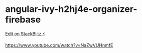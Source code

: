 # angular-ivy-h2hj4e-organizer-firebase

[Edit on StackBlitz ⚡️](https://stackblitz.com/edit/angular-ivy-h2hj4e-organizer-firebase)

https://www.youtube.com/watch?v=NaZwVUHnmfE